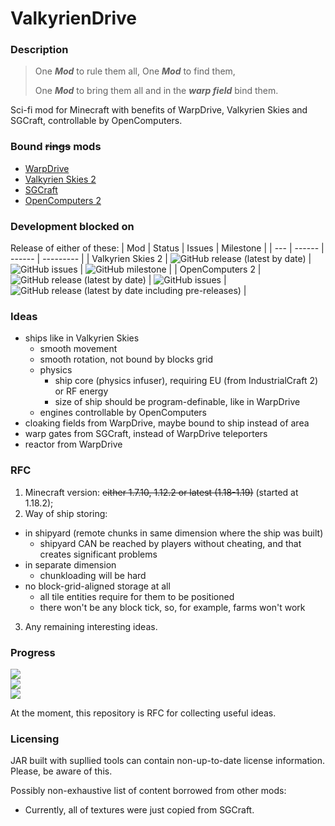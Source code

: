 # ValkyrienDrive

### Description

> One ***Mod*** to rule them all, One ***Mod*** to find them,
> 
> One ***Mod*** to bring them all and in the ***warp field*** bind them.

Sci-fi mod for Minecraft with benefits of WarpDrive, Valkyrien Skies and SGCraft, controllable by OpenComputers.

### Bound **~~rings~~** mods
- [WarpDrive](https://github.com/LemADEC/WarpDrive/)
- [Valkyrien Skies 2](https://github.com/ValkyrienSkies/Valkyrien-Skies-2/)
- [SGCraft](https://github.com/gcewing/SGCraft/tree/mc1.7/)
- [OpenComputers 2](https://github.com/fnuecke/oc2)

### Development blocked on
Release of either of these:
| Mod | Status | Issues | Milestone |
| --- | ------ | ------ | --------- |
| Valkyrien Skies 2 | ![GitHub release (latest by date)](https://img.shields.io/github/v/release/ValkyrienSkies/Valkyrien-Skies-2?style=flat-square) | ![GitHub issues](https://img.shields.io/github/issues-raw/ValkyrienSkies/Valkyrien-Skies-2?style=flat-square) | ![GitHub milestone](https://img.shields.io/github/milestones/progress-percent/ValkyrienSkies/Valkyrien-Skies-2/1?style=flat-square) |
| OpenComputers 2 | ![GitHub release (latest by date)](https://img.shields.io/github/v/release/fnuecke/oc2?style=flat-square) | ![GitHub issues](https://img.shields.io/github/issues-raw/fnuecke/oc2?style=flat-square) | ![GitHub release (latest by date including pre-releases)](https://img.shields.io/github/v/release/fnuecke/oc2?include_prereleases&label=prerelease&style=flat-square) |

### Ideas

- ships like in Valkyrien Skies
  - smooth movement
  - smooth rotation, not bound by blocks grid
  - physics
    - ship core (physics infuser), requiring EU (from IndustrialCraft 2) or RF energy
    - size of ship should be program-definable, like in WarpDrive
  - engines controllable by OpenComputers
- cloaking fields from WarpDrive, maybe bound to ship instead of area
- warp gates from SGCraft, instead of WarpDrive teleporters
- reactor from WarpDrive

### RFC

1. Minecraft version: ~~either 1.7.10, 1.12.2 or latest (1.18-1.19)~~ (started at 1.18.2);
2. Way of ship storing: 
  - in shipyard (remote chunks in same dimension where the ship was built)
    - shipyard CAN be reached by players without cheating, and that creates significant problems
  - in separate dimension
    - chunkloading will be hard
  - no block-grid-aligned storage at all
    - all tile entities require for them to be positioned
    - there won't be any block tick, so, for example, farms won't work
3. Any remaining interesting ideas.

### Progress

![](https://img.shields.io/badge/designing-in%20progress-5f7?style=for-the-badge)  
![](https://img.shields.io/badge/development-in%20progress-5f7?style=for-the-badge)  
![](https://img.shields.io/badge/testing-not%20started-ff7?style=for-the-badge)

At the moment, this repository is RFC for collecting useful ideas.

### Licensing

JAR built with supllied tools can contain non-up-to-date license information. Please, be aware of this.

Possibly non-exhaustive list of content borrowed from other mods:
- Currently, all of textures were just copied from SGCraft.
